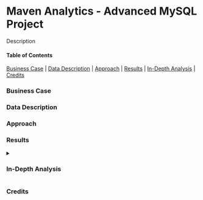 # Maven Analytics - Advanced MySQL Project

Description

#### Table of Contents
[Business Case](#business-case) | 
[Data Description](#data-description) | 
[Approach](#approach) | 
[Results](#results) | 
[In-Depth Analysis](#in-depth-analysis) | 
[Credits](#credits)

<!-- Insert Banner photo of dashboard -->

### Business Case

### Data Description



### Approach

### Results

<details>
  <summary><h3>In-Depth Analysis</h3></summary>
  

  

1.   Gsearch seems to be the biggest driver of our business. Could you pull monthly trends for Gsearch sessions
and orders so that we can showcase the growth there?

```
SELECT
	YEAR(ws.created_at) AS yr,
    MONTH(ws.created_at) AS mo,
    COUNT(DISTINCT ws.website_session_id) AS gsearch_sessions,
    COUNT(DISTINCT o.order_id) AS orders,
    COUNT(DISTINCT o.order_id)/COUNT(DISTINCT ws.website_session_id) AS conv_rate
FROM website_sessions AS ws
	LEFT JOIN orders AS o
		ON ws.website_session_id = o.website_session_id
WHERE
	ws.utm_source = 'gsearch'
    AND ws.created_at < '2012-11-27'
GROUP BY 
	yr,
    mo
;
```

			     
2. Next, it would be great to see a similar monthly trend for Gsearch, but this time splitting out nonbrand and brand campaigns separately.
I am wondering if brand is picking up at all. If so, this is a good story to tell.
			     
```
SELECT
	YEAR(ws.created_at) AS yr,
    MONTH(ws.created_at) AS mo,
    COUNT(DISTINCT CASE WHEN utm_campaign = 'nonbrand' THEN ws.website_session_id ELSE NULL END) AS nonbrand_sessions,
    COUNT(DISTINCT CASE WHEN utm_campaign = 'nonbrand' THEN o.order_id ELSE NULL END) AS nonbrand_orders,
    COUNT(DISTINCT CASE WHEN utm_campaign = 'nonbrand' THEN o.order_id ELSE NULL END)/
		COUNT(DISTINCT CASE WHEN utm_campaign = 'nonbrand' THEN ws.website_session_id ELSE NULL END) AS nonbrand_conv_rate,
    COUNT(DISTINCT CASE WHEN utm_campaign = 'brand' THEN ws.website_session_id ELSE NULL END) AS brand_sessions,
    COUNT(DISTINCT CASE WHEN utm_campaign = 'brand' THEN o.order_id ELSE NULL END) AS brand_orders,
    COUNT(DISTINCT CASE WHEN utm_campaign = 'brand' THEN o.order_id ELSE NULL END)/
		COUNT(DISTINCT CASE WHEN utm_campaign = 'brand' THEN ws.website_session_id ELSE NULL END) AS brand_conv_rate
FROM website_sessions AS ws
	LEFT JOIN orders AS o
		ON ws.website_session_id = o.website_session_id
WHERE
	ws.utm_source = 'gsearch'
    AND ws.created_at < '2012-11-27'
GROUP BY 
	yr,
    mo
;
```
	

3. While we're on Gsearch, could you dive into nonbrand, and pull monthly sessions and orders split by device type?
I want to flex out analytical muscles a little and show the board we really know our traffic sources.

```
SELECT
	YEAR(ws.created_at) AS yr,
    MONTH(ws.created_at) AS mo,
    COUNT(DISTINCT CASE WHEN device_type = 'desktop' THEN ws.website_session_id ELSE NULL END) AS desktop_sessions,
    COUNT(DISTINCT CASE WHEN device_type = 'desktop' THEN o.order_id ELSE NULL END) AS desktop_orders,
    COUNT(DISTINCT CASE WHEN device_type = 'desktop' THEN o.order_id ELSE NULL END)/
		COUNT(DISTINCT CASE WHEN device_type = 'desktop' THEN ws.website_session_id ELSE NULL END) AS desktop_conv_rate,
    COUNT(DISTINCT CASE WHEN device_type = 'mobile' THEN ws.website_session_id ELSE NULL END) AS mobile_sessions,
    COUNT(DISTINCT CASE WHEN device_type = 'mobile' THEN o.order_id ELSE NULL END) AS mobile_orders,
    COUNT(DISTINCT CASE WHEN device_type = 'mobile' THEN o.order_id ELSE NULL END)/
		COUNT(DISTINCT CASE WHEN device_type = 'mobile' THEN ws.website_session_id ELSE NULL END) AS mobile_conv_rate
FROM website_sessions AS ws
	LEFT JOIN orders AS o
		ON ws.website_session_id = o.website_session_id
WHERE
	ws.utm_source = 'gsearch'
    AND ws.created_at < '2012-11-27'
GROUP BY 
	yr,
    mo
;
```
			     
4. I'm worried that one of our more pessimistic board members may be concerned about the large % of traffic
from Gsearch. Can you pull monthly trends for Gsearch, alongside monthly trends for each of our other channels?

	
```
SELECT
	YEAR(created_at) AS yr,
    MONTH(created_at) AS mo,
    COUNT(DISTINCT CASE WHEN utm_source = 'gsearch' THEN website_session_id ELSE NULL END) AS gsearch_sessions,
    COUNT(DISTINCT CASE WHEN utm_source = 'bsearch' THEN website_session_id ELSE NULL END) AS bsearch_sessions,
    COUNT(DISTINCT CASE WHEN utm_source IS NULL AND http_referer IS NOT NULL THEN website_session_id ELSE NULL END) AS organic_search_sessions,
    COUNT(DISTINCT CASE WHEN utm_source IS NULL AND http_referer IS NULL THEN website_session_id ELSE NULL END) AS direct_type_sessions
FROM website_sessions
WHERE
	created_at < '2012-11-27'
GROUP BY 
	yr,
    mo
;
```
	
5. I'd like to tell the story of website performance improvements over the course of the first 8 months.
Could you pull session to order conversion rates, by month?

```
SELECT
	YEAR(ws.created_at) AS yr,
    MONTH(ws.created_at) AS mo,
    COUNT(DISTINCT ws.website_session_id) AS sessions,
    COUNT(DISTINCT o.order_id) AS orders,
    COUNT(DISTINCT o.order_id)/COUNT(DISTINCT ws.website_session_id) AS conv_rate
FROM website_sessions AS ws
	LEFT JOIN orders AS o
		ON ws.website_session_id = o.website_session_id
WHERE
	ws.created_at < '2012-11-27'
GROUP BY 
	yr,
    mo
;
```
	
6. For the Gsearch lander test, please estimate the revenue that test earned us.

```
-- Determine minimum website pageview id for /lander-1 test page
SELECT
	MIN(website_pageview_id) as min_pv_id
FROM website_pageviews
WHERE
	pageview_url = '/lander-1'
;
-- min_pv_id = 23504
```
```	
-- create a temp table for first_pageviews using min_pv_id 23504 as minimum pageview
DROP TEMPORARY TABLE IF EXISTS first_pageviews;
CREATE TEMPORARY TABLE first_pageviews
SELECT
	wp.website_session_id,
    MIN(wp.website_pageview_id) as min_pv_id
FROM website_pageviews AS wp
	INNER JOIN website_sessions AS ws
		ON wp.website_session_id = ws.website_session_id
        AND ws.created_at < '2012-07-28'
        AND wp.website_pageview_id > 23504
        AND ws.utm_source = 'gsearch'
        AND ws.utm_campaign = 'nonbrand'
GROUP BY
	wp.website_session_id
;
```
```	
-- Get the lander url for each first pageview
CREATE TEMPORARY TABLE landing_pages
SELECT
	fp.website_session_id,
    wp.pageview_url AS landing_page
FROM first_pageviews AS fp
	LEFT JOIN website_pageviews AS wp
		ON fp.website_session_id = wp.website_session_id
WHERE
	wp.pageview_url IN ('/home','/lander-1')
;
```
```
-- Find orders linked with each landing page if any, else null
CREATE TEMPORARY TABLE landing_page_w_orders
SELECT
	landing_pages.website_session_id,
    landing_pages.landing_page,
    orders.order_id
FROM landing_pages
	LEFT JOIN orders
		ON landing_pages.website_session_id = orders.website_session_id
;
```
```	
-- Find difference between conversion rates

SELECT
	landing_page,
    COUNT(DISTINCT website_session_id) AS sessions,
    COUNT(DISTINCT order_id) AS orders,
    COUNT(DISTINCT order_id)/COUNT(DISTINCT website_session_id) AS conv_rate
FROM landing_page_w_orders
GROUP BY
	landing_page
;
-- 0.0406 - 0.0318 = 0.0088
-- There is a 0.0088 increase in conv_rate with /lander-1 compared to /home
```
```
-- Find last pageview for gsearch nonbrand where traffic was sent to '/home'
SELECT
	MAX(ws.website_session_id) AS last_home_pageview,
    MAX(ws.created_at) AS last_date
FROM website_sessions AS ws
	LEFT JOIN website_pageviews AS wp
		ON ws.website_session_id = wp.website_session_id
WHERE
	ws.created_at < '2012-11-27'
    AND utm_source = 'gsearch'
    AND utm_campaign = 'nonbrand'
    AND pageview_url = '/home'
;
-- The last '/home' website session id was 17145
```
```
-- Count sessions since last session '/home' was used
SELECT
	COUNT(website_session_id) AS sessions
FROM website_sessions
WHERE
	created_at < '2012-11-27'
    AND utm_source = 'gsearch'
    AND utm_campaign = 'nonbrand'
    AND website_session_id > 17145
;
-- 22,972 sessions at 0.0088 increase in conv_rate = approximately 202 additional orders
-- since '/home' replacement on '2012-07-29'
```

7. For the landing page test you analyzed previously, it would be great to show a full conversions funnel
from each of the two orders. You can use the same time period you analyzed last time (Jun 19-Jul 28).

```
-- This query will add a flag = 1 for the page viewed
SELECT
	ws.website_session_id,
    wp.pageview_url,
    wp.created_at,
    CASE WHEN pageview_url = '/home' THEN 1 ELSE 0 END AS home_page,
    CASE WHEN pageview_url = '/lander-1' THEN 1 ELSE 0 END AS lander1_page,
    CASE WHEN pageview_url = '/products' THEN 1 ELSE 0 END AS products_page,
    CASE WHEN pageview_url = '/the-original-mr-fuzzy' THEN 1 ELSE 0 END AS mrfuzzy_page,
    CASE WHEN pageview_url = '/cart' THEN 1 ELSE 0 END AS cart_page,
    CASE WHEN pageview_url = '/shipping' THEN 1 ELSE 0 END AS shipping_page,
    CASE WHEN pageview_url = '/billing' THEN 1 ELSE 0 END AS billing_page,
	CASE WHEN pageview_url = '/thank-you-for-your-order' THEN 1 ELSE 0 END AS thankyou_page
FROM website_sessions AS ws
	LEFT JOIN website_pageviews AS wp
		ON ws.website_session_id = wp.website_session_id
WHERE
	ws.created_at > '2012-06-19'
    AND ws.created_at < '2012-07-28'
    AND utm_source = 'gsearch'
    AND utm_campaign = 'nonbrand'
ORDER BY
	ws.website_session_id,
    wp.pageview_url
;
```
```			   
-- Using the above query as a subquery in the following query will give us the pages viewed
-- at the website session level
CREATE TEMPORARY TABLE session_level_funnels
SELECT
	website_session_id,
    MAX(home_page) AS home_page_start,
    MAX(lander1_page) AS lander1_page_start,
    MAX(products_page) AS products_made_it,
    MAX(mrfuzzy_page) AS mrfuzzy_made_it,
    MAX(cart_page) AS cart_made_it,
    MAX(shipping_page) AS shipping_made_it,
    MAX(billing_page) AS billing_made_it,
    MAX(thankyou_page) AS thankyou_made_it
FROM (
	SELECT
	ws.website_session_id,
    wp.pageview_url,
    wp.created_at,
    CASE WHEN pageview_url = '/home' THEN 1 ELSE 0 END AS home_page,
    CASE WHEN pageview_url = '/lander-1' THEN 1 ELSE 0 END AS lander1_page,
    CASE WHEN pageview_url = '/products' THEN 1 ELSE 0 END AS products_page,
    CASE WHEN pageview_url = '/the-original-mr-fuzzy' THEN 1 ELSE 0 END AS mrfuzzy_page,
    CASE WHEN pageview_url = '/cart' THEN 1 ELSE 0 END AS cart_page,
    CASE WHEN pageview_url = '/shipping' THEN 1 ELSE 0 END AS shipping_page,
    CASE WHEN pageview_url = '/billing' THEN 1 ELSE 0 END AS billing_page,
	CASE WHEN pageview_url = '/thank-you-for-your-order' THEN 1 ELSE 0 END AS thankyou_page
FROM website_sessions AS ws
	LEFT JOIN website_pageviews AS wp
		ON ws.website_session_id = wp.website_session_id
WHERE
	ws.created_at > '2012-06-19'
    AND ws.created_at < '2012-07-28'
    AND utm_source = 'gsearch'
    AND utm_campaign = 'nonbrand'
ORDER BY
	ws.website_session_id,
    wp.pageview_url
) AS pageview_level
GROUP BY
	website_session_id
;
```
```			   
-- Determine the sessions per funnel segment for each landing page
SELECT
	CASE
		WHEN home_page_start = 1 THEN '/home'
        WHEN lander1_page_start = 1 THEN '/lander-1'
		ELSE 'oops - check the code'
	END AS landing_page,
    COUNT(DISTINCT website_session_id) AS sessions,
    COUNT(DISTINCT CASE WHEN products_made_it = 1 THEN website_session_id ELSE NULL END) AS to_products,
    COUNT(DISTINCT CASE WHEN mrfuzzy_made_it = 1 THEN website_session_id ELSE NULL END) AS to_mrfuzzy,
    COUNT(DISTINCT CASE WHEN cart_made_it = 1 THEN website_session_id ELSE NULL END) AS to_cart,
    COUNT(DISTINCT CASE WHEN shipping_made_it = 1 THEN website_session_id ELSE NULL END) AS to_shipping,
    COUNT(DISTINCT CASE WHEN billing_made_it = 1 THEN website_session_id ELSE NULL END) AS to_billing,
    COUNT(DISTINCT CASE WHEN thankyou_made_it = 1 THEN website_session_id ELSE NULL END) AS to_thankyou
FROM session_level_funnels
GROUP BY
	landing_page
;
```
```			   
-- Determine the clickthrough rate per funnel segment for each landing page
SELECT
	CASE
		WHEN home_page_start = 1 THEN '/home'
        WHEN lander1_page_start = 1 THEN '/lander-1'
		ELSE 'oops - check the code'
	END AS landing_page,
    COUNT(DISTINCT website_session_id) AS sessions,
    COUNT(DISTINCT CASE WHEN products_made_it = 1 THEN website_session_id ELSE NULL END)/
		COUNT(DISTINCT website_session_id) AS lander_click_rate,
    COUNT(DISTINCT CASE WHEN mrfuzzy_made_it = 1 THEN website_session_id ELSE NULL END)/
		COUNT(DISTINCT CASE WHEN products_made_it = 1 THEN website_session_id ELSE NULL END) AS products_click_rate,
    COUNT(DISTINCT CASE WHEN cart_made_it = 1 THEN website_session_id ELSE NULL END)/
		COUNT(DISTINCT CASE WHEN mrfuzzy_made_it = 1 THEN website_session_id ELSE NULL END) AS mrfuzzy_click_rate,
    COUNT(DISTINCT CASE WHEN shipping_made_it = 1 THEN website_session_id ELSE NULL END)/
		COUNT(DISTINCT CASE WHEN cart_made_it = 1 THEN website_session_id ELSE NULL END) AS cart_click_rate,
    COUNT(DISTINCT CASE WHEN billing_made_it = 1 THEN website_session_id ELSE NULL END)/
		COUNT(DISTINCT CASE WHEN shipping_made_it = 1 THEN website_session_id ELSE NULL END) AS shipping_click_rate,
    COUNT(DISTINCT CASE WHEN thankyou_made_it = 1 THEN website_session_id ELSE NULL END)/
		COUNT(DISTINCT CASE WHEN billing_made_it = 1 THEN website_session_id ELSE NULL END) AS billing_click_rate
FROM session_level_funnels
GROUP BY
	landing_page
;
```


8. I'd love for you to quantify the impact of our billing test, as well. Please analyze the lift
generated from the test (SEP 10 - NOV 10), in terms of revenue per billing page session, and then pull
the number of billing page sessions for the past month to understand monthly impact.

```
SELECT
	billing_version,
    COUNT(DISTINCT website_session_id) AS sessions,
    SUM(price_usd)/COUNT(DISTINCT website_session_id) AS revenue_per_billing_version
FROM (
	SELECT
		wp.website_session_id,
        wp.pageview_url AS billing_version,
        o.order_id,
        o.price_usd
	FROM website_pageviews AS wp
		LEFT JOIN orders AS o
			ON wp.website_session_id = o.website_session_id
	WHERE
		wp.created_at > '2012-09-10'
        AND wp.created_at < '2012-11-10'
        AND wp.pageview_url IN ('/billing', '/billing-2')
) AS pageview_w_order_info
GROUP BY
	billing_version
;
```
-- /billing    = $22.83 per billing page seen
-- /billing-2  = $31.34 per billing page seen
-- Increase of    $8.51 per billing page seen

```
-- Next determine how many session in the past month
SELECT
	COUNT(website_session_id) AS sessions
FROM website_pageviews
WHERE
	pageview_url IN ('/billing','/billing-2')
    AND created_at > '2012-10-27'
    AND created_at < '2012-11-27'
;

-- 1,193 sessions in the past month
-- Increase of $8.51 per billing page seen
-- Approximate increase of $10,152 over the past month
```
  
  </details>
  
 ### Credits

